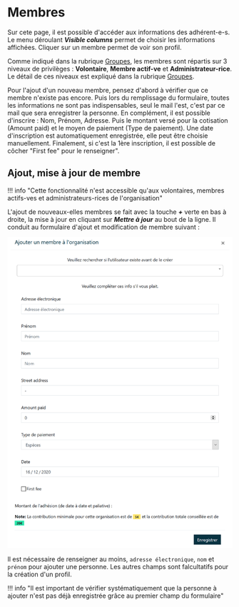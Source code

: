 # Membres

Sur cete page, il est possible d'accéder aux informations des adhérent-e-s. Le menu déroulant ***Visible columns*** permet de choisir les informations affichées. Cliquer sur un membre permet de voir son profil.

Comme indiqué dans la rubrique [Groupes](groups.md), les membres sont répartis sur 3 niveaux de privilèges : **Volontaire**, **Membre actif-ve** et **Administrateur-rice**. Le détail de ces niveaux est expliqué dans la rubrique [Groupes](groups.md).

Pour l'ajout d'un nouveau membre, pensez d'abord à vérifier que ce membre n'existe pas encore. Puis lors du remplissage du formulaire, toutes les informations ne sont pas indispensables, seul le mail l'est, c'est par ce mail que sera enregistrer la personne. En complément, il est possible d'inscrire : Nom, Prénom, Adresse. Puis le montant versé pour la cotisation (Amount paid) et le moyen de paiement (Type de paiement). Une date d'inscription est automatiquement enregistrée, elle peut être choisie manuellement. Finalement, si c'est la 1ère inscription, il est possible de côcher "First fee" pour le renseigner".

## Ajout, mise à jour de membre

!!! info "Cette fonctionnalité n'est accessible qu'aux volontaires, membres actifs-ves et administrateurs-rices de l'organisation"

L'ajout de nouveaux-elles membres se fait avec la touche ***+*** verte en bas à droite, la mise à jour en cliquant sur ***Mettre à jour***  au bout de la ligne. Il conduit au formulaire d'ajout et modification de membre suivant : 

![Formulaire de création de membre](../assets/member-creation-form.png#small)

Il est nécessaire de renseigner au moins, `adresse électronique`, `nom` et `prénom` pour ajouter une personne. Les autres champs sont falcultatifs pour la création d'un profil. 

!!! info "Il est important de vérifier systématiquement que la personne à ajouter n'est pas déjà enregistrée grâce au premier champ du formulaire"